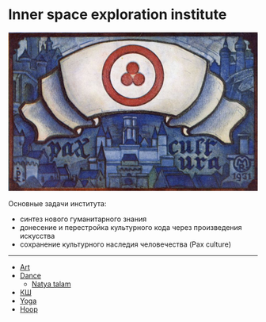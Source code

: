 # Inner space exploration institute

![Banner of Peace](900_pax_culture.jpg)

Основные задачи института:

* синтез нового гуманитарного знания
* донесение и перестройка культурного кода через произведения искусства
* сохранение культурного наследия человечества (Pax culture)

---

* [Art](/art)
* [Dance](/dance)
  * [Natya talam](/nt)
* [КШ](/ksh)
* [Yoga](/yoga)
* [Hoop](/hoop)
